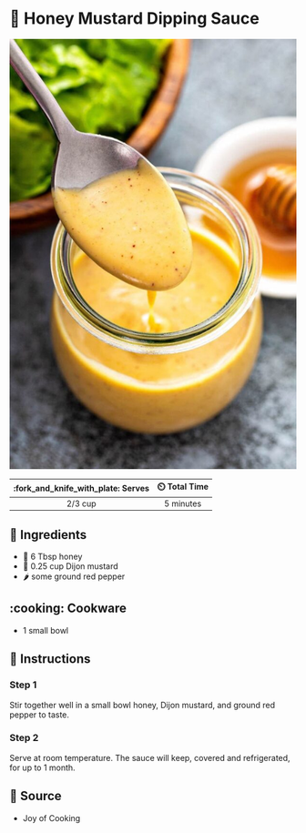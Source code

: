 # :honey_pot: Honey Mustard Dipping Sauce

![Honey Mustard Dipping Sauce](../assets/images/honey-mustard-dipping-sauce.jpg)

| :fork_and_knife_with_plate: Serves | :timer_clock: Total Time |
|:----------------------------------:|:-----------------------: |
| 2/3 cup | 5 minutes |

## :salt: Ingredients

- :honey_pot: 6 Tbsp honey
- :hotdog: 0.25 cup Dijon mustard
- :hot_pepper: some ground red pepper

## :cooking: Cookware

- 1 small bowl

## :pencil: Instructions

### Step 1

Stir together well in a small bowl honey, Dijon mustard, and ground red pepper to taste.

### Step 2

Serve at room temperature. The sauce will keep, covered and refrigerated, for up to 1 month.

## :link: Source

- Joy of Cooking

